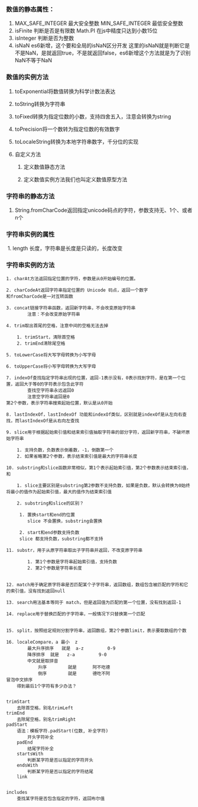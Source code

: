 ### 数值的静态属性：

1. MAX_SAFE_INTEGER  最大安全整数
   MIN_SAFE_INTEGER 最低安全整数
2. isFinite 判断是否是有限数
   	Math.PI 在js中精度只达到小数15位
3. isInteger 判断是否为整数
4. isNaN es6新增，这个要和全局的isNaN区分开发
   这里的isNaN就是判断它是不是NaN，是就返回true，不是就返回false，es6新增这个方法就是为了识别NaN不等于NaN	

### 数值的实例方法

1. toExponential将数值转换为科学计数法表达

2. toString转换为字符串	

3. toFixed转换为指定位数的小数，支持四舍五入，注意会转换为string

4. toPrecision将一个数转为指定位数的有效数字	

5. toLocaleString转换为本地字符串数字，千分位的实现

6. 自定义方法
    1. 定义数值静态方法

    2. 定义数值实例方法我们也叫定义数值原型方法

       



### 字符串的静态方法

  1. String.fromCharCode返回指定unicode码点的字符，参数支持无、1个、或者n个

     

### 字符串实例的属性

​	1. length 长度，字符串是长度是只读的，长度改变

### 字符串实例的方法

	1. charAt方法返回指定位置的字符，参数是从0开始编号的位置。	
	
	2. charCodeAt返回字符串指定位置的 Unicode 码点，返回一个数字
	和fromCharCode是一对互转函数
	
	3. concat链接字符串函数，返回新字符串，不会改变原始字符串
			注意：不会改变原始字符串
	
	4. trim取出首尾的空格，注意中间的空格无法去掉
	
		1. trimStart，清除首空格
		2. trimEnd清除尾空格
	
	5. toLowerCase将大写字母转换为小写字母
	
	6. toUpperCase将小写字母转换为大写字母
	
	7. indexOf查找指定字符串出现的位置，返回-1表示没有，0表示找到字符，是在第一个位置，返回大于等0的字符表示包含此字符
	        查找空字符串永远返回0
			注意空字符串返回是0
	第2个参数，表示字符串搜索起始位置，默认是从0开始
	
	8. lastIndexOf，lastIndexOf 功能和indexOf类似，区别就是indexOf是从左向右查找，而lastIndexOf是从右向左查找
	
	9. slice用于根据起始索引值和结束索引值抽取字符串的部分字符，返回新字符串，不破坏原始字符串
	
		1. 支持负数，负数表示倒着数，-1，倒数第一个
		2. 如果省略第2个参数，表示结束索引值是最大的字符串长度		
	
	10. substring和slice函数非常相似，第1个表示起始索引值，第2个参数表示结束索引值，和
	
	 	1. slice主要区别是substring第2参数不支持负数，如果是负数，默认会转换为0始终将最小的值作为起始索引值，最大的值作为结束索引值
	
	 	2. substring和slice的区别？
	
	     1. 置换start和end的位置
	        slice 不会置换，substring会置换
	
	     2. start和end参数支持负数
	     slice 都支持负数，substring都不支持
	
	11. substr，用于从原字符串取出子字符串并返回，不改变原字符串
	
	 		1. 第1个参数是字符串起始索引值，支持负数			
	 		2. 第2个参数是字符串长度


	12. match用于确定原字符串是否匹配某个子字符串，返回数组，数组包含被匹配的字符和它的索引值，没有找到返回null
	
	13. search用法基本等同于 match，但是返回值为匹配的第一个位置，没有找到返回-1
	
	14. replace用于替换匹配的子字符串，一般情况下只替换第一个匹配


	15. split，按照给定规则分割字符串，返回数组，第2个参数limit，表示要取数组的个数
	
	16. localeCompare，a 最小  z
			最大升序排序   就是  a-z         0-9
			降序排序  就是   z-a         9-0
			中文就是取拼音
				升序        就是      阿不吃德
				倒序        就是      德吃不阿
	冒泡中文排序
		得到最后1个字符有多少办法？
			

	trimStart
		去除首空格，别名trimLeft
	trimEnd
		去除尾空格，别名trimRight
	padStart
		语法：模板字符.padStart(位数, 补全字符)
			开头字符补全
		padEnd
			结尾字符补全
		startsWith
			判断某字符是否以指定的字符开头
		endsWith
			判断某字符是否以指定的字符结尾
		link
			

	includes
		查找某字符是否包含指定的字符，返回布尔值
